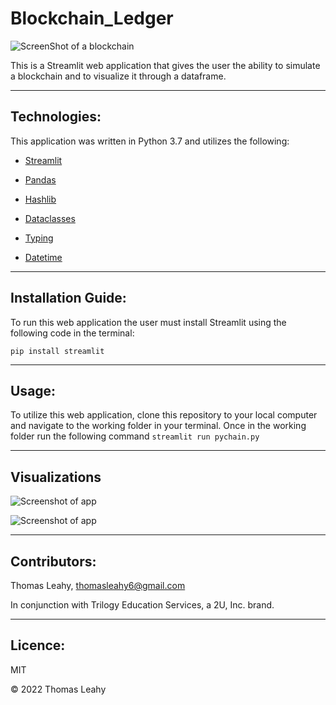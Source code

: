 # Blockchain_Ledger
![ScreenShot of a blockchain](https://www.sita.aero/globalassets/images/resources/white-papers/blockchain-graphic-900x600.jpg)

This is a Streamlit web application that gives the user the ability to simulate a blockchain and to visualize it through a dataframe.

---
## Technologies:

This application was written in Python 3.7 and utilizes the following:

* [Streamlit](https://streamlit.io/)

* [Pandas](https://pandas.pydata.org/)

* [Hashlib](https://docs.python.org/3/library/hashlib.html)

* [Dataclasses](https://docs.python.org/3/library/dataclasses.html)

* [Typing](https://docs.python.org/3/library/typing.html)

* [Datetime](https://docs.python.org/3/library/datetime.html)
---
## Installation Guide:

To run this web application the user must install Streamlit using the following code in the terminal:

```pip install streamlit```

---
## Usage:

To utilize this web application, clone this repository to your local computer and navigate to the working folder in your terminal. Once in the working folder run the following command ```streamlit run pychain.py```

---
## Visualizations
![Screenshot of app](https://user-images.githubusercontent.com/89755088/151759064-423cbe6f-acee-48d3-8713-91f5de491b0c.png)

![Screenshot of app](https://user-images.githubusercontent.com/89755088/151759393-0726b058-172d-4708-b57b-56d346dc6fec.png)

---
## Contributors:

Thomas Leahy, thomasleahy6@gmail.com

In conjunction with Trilogy Education Services, a 2U, Inc. brand.

---
## Licence:

MIT

© 2022 Thomas Leahy
